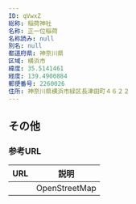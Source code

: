 ```yaml
---
ID: qVwxZ
総称: 稲荷神社
名称: 正一位稲荷
名称読み: null
別名: null
都道府県: 神奈川県
区域: 横浜市
緯度: 35.5141461
経度: 139.4900884
郵便番号: 2260026
住所: 神奈川県横浜市緑区長津田町４６２２
---
```


## その他

### 参考URL

| URL | 説明          |
| --- | ------------- |
|     | OpenStreetMap |
